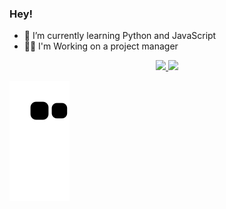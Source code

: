 ### Hey! 

- 🌱 I’m currently learning Python and JavaScript
- 🐱‍👤 I'm Working on a project manager


<div align="center">
  <a href="https://github.com/KarenAgg">
  <img height="180em" src="https://github-readme-stats.vercel.app/api?username=KarenAgg&show_icons=true&theme=gotham&include_all_commits=true&count_private=true"/>
  <img height="180em" src="https://github-readme-stats.vercel.app/api/top-langs/?username=KarenAgg&layout=compact&langs_count=7&theme=gotham"/>
</div>

  

   ![Snake animation](https://github.com/KarenAgg/KarenAgg/blob/output/github-contribution-grid-snake.svg)

